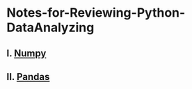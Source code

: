 # Notes-for-Reviewing-Python-DataAnalyzing

## I. [Numpy](Numpy.md)



## II. [Pandas](Pandas.md)







